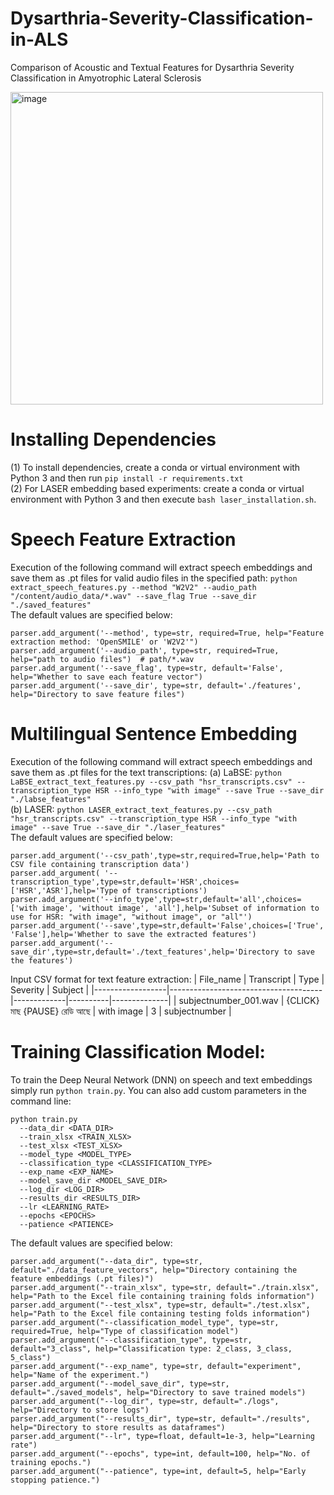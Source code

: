 # Dysarthria-Severity-Classification-in-ALS

Comparison of Acoustic and Textual Features for Dysarthria Severity Classification in Amyotrophic Lateral Sclerosis

<img width="500" alt="image" src="https://github.com/user-attachments/assets/cdf7eedd-d6b3-4d70-892e-d7589f51f2bd" />

# Installing Dependencies
(1) To install dependencies, create a conda or virtual environment with Python 3 and then run ```pip install -r requirements.txt```
</br> (2) For LASER embedding based experiments: create a conda or virtual environment with Python 3 and then execute ```bash laser_installation.sh```.

# Speech Feature Extraction
Execution of the following command will extract speech embeddings and save them as .pt files for valid audio files in the specified path: ```python extract_speech_features.py --method "W2V2" --audio_path "/content/audio_data/*.wav" --save_flag True --save_dir "./saved_features"```
</br>The default values are specified below:
```
parser.add_argument('--method', type=str, required=True, help="Feature extraction method: 'OpenSMILE' or 'W2V2'") 
parser.add_argument('--audio_path', type=str, required=True, help="path to audio files")  # path/*.wav
parser.add_argument('--save_flag', type=str, default='False', help="Whether to save each feature vector")
parser.add_argument('--save_dir', type=str, default='./features', help="Directory to save feature files")
```
# Multilingual Sentence Embedding
Execution of the following command will extract speech embeddings and save them as .pt files for the text transcriptions:
(a) LaBSE: ```python LaBSE_extract_text_features.py --csv_path "hsr_transcripts.csv" --transcription_type HSR --info_type "with image" --save True --save_dir "./labse_features"```
</br>(b) LASER: ```python LASER_extract_text_features.py --csv_path "hsr_transcripts.csv" --transcription_type HSR --info_type "with image" --save True --save_dir "./laser_features"```
</br>The default values are specified below:
```
parser.add_argument('--csv_path',type=str,required=True,help='Path to CSV file containing transcription data')
parser.add_argument( '--transcription_type',type=str,default='HSR',choices=['HSR','ASR'],help='Type of transcriptions')
parser.add_argument('--info_type',type=str,default='all',choices=['with image', 'without image', 'all'],help='Subset of information to use for HSR: "with image", "without image", or "all"')
parser.add_argument('--save',type=str,default='False',choices=['True', 'False'],help='Whether to save the extracted features')
parser.add_argument('--save_dir',type=str,default='./text_features',help='Directory to save the features')
```
Input CSV format for text feature extraction:
| File_name       | Transcript                          | Type        | Severity | Subject      |
|------------------|--------------------------------------|-------------|----------|--------------|
| subjectnumber_001.wav | {CLICK} মাছ {PAUSE} রেডি আছে        | with image  | 3        | subjectnumber  |


# Training Classification Model:
To train the Deep Neural Network (DNN) on speech and text embeddings simply run ```python train.py```. You can also add custom parameters in the command line: 
```
python train.py 
  --data_dir <DATA_DIR>
  --train_xlsx <TRAIN_XLSX>
  --test_xlsx <TEST_XLSX>
  --model_type <MODEL_TYPE>
  --classification_type <CLASSIFICATION_TYPE>
  --exp_name <EXP_NAME>
  --model_save_dir <MODEL_SAVE_DIR>
  --log_dir <LOG_DIR>
  --results_dir <RESULTS_DIR>
  --lr <LEARNING_RATE>
  --epochs <EPOCHS>
  --patience <PATIENCE>
```
The default values are specified below:
```
parser.add_argument("--data_dir", type=str, default="./data_feature_vectors", help="Directory containing the feature embeddings (.pt files)")
parser.add_argument("--train_xlsx", type=str, default="./train.xlsx", help="Path to the Excel file containing training folds information")
parser.add_argument("--test_xlsx", type=str, default="./test.xlsx", help="Path to the Excel file containing testing folds information")
parser.add_argument("--classification_model_type", type=str, required=True, help="Type of classification model")
parser.add_argument("--classification_type", type=str, default="3_class", help="Classification type: 2_class, 3_class, 5_class")
parser.add_argument("--exp_name", type=str, default="experiment", help="Name of the experiment.")
parser.add_argument("--model_save_dir", type=str, default="./saved_models", help="Directory to save trained models")
parser.add_argument("--log_dir", type=str, default="./logs", help="Directory to store logs")
parser.add_argument("--results_dir", type=str, default="./results", help="Directory to store results as dataframes")
parser.add_argument("--lr", type=float, default=1e-3, help="Learning rate")
parser.add_argument("--epochs", type=int, default=100, help="No. of training epochs.")
parser.add_argument("--patience", type=int, default=5, help="Early stopping patience.")
```
